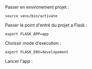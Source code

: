 Passer en environement projet :
```
source venv/bin/activate
```

Passer le point d'entré du projet a Flask :
```
export FLASK_APP=app
```

Choissir mode d'execution : 
```
export FLASK_ENV=developement
```

Lancer l'app :
```flask run
```